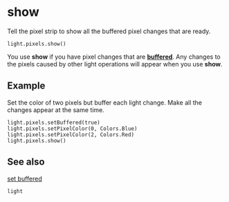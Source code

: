 # show

Tell the pixel strip to show all the buffered pixel changes that are ready.

```sig
light.pixels.show()
```

You use **show** if you have pixel changes that are **[buffered](/reference/light/neopixelstrip/set-buffered)**. Any changes to the pixels caused by other light operations will appear when you use **show**. 

## Example

Set the color of two pixels but buffer each light change. Make all the changes appear at the same time.

```blocks
light.pixels.setBuffered(true)
light.pixels.setPixelColor(0, Colors.Blue)
light.pixels.setPixelColor(2, Colors.Red)
light.pixels.show()
```

## See also

[set buffered](/reference/light/neopixelstrip/set-buffered)

```package
light
```


